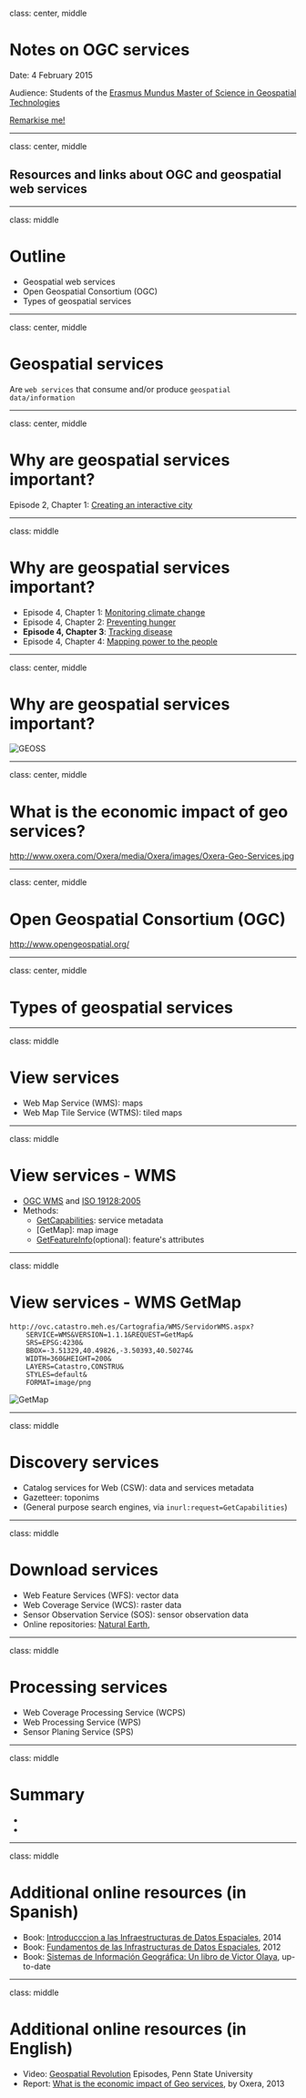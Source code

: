 class: center, middle
# Notes on OGC services

Date: 4 February 2015

Audience: Students of the [Erasmus Mundus Master of Science in Geospatial Technologies](http://mastergeotech.info/)  

[Remarkise me!](https://gnab.github.io/remark/remarkise?url=https://raw.githubusercontent.com/cgranell/notebook/master/lectures/2015-02-04-EM-OGC.md)

---
class: center, middle
## Resources and links about OGC and geospatial web services

---
class: middle
# Outline
* Geospatial web services 
* Open Geospatial Consortium (OGC)
* Types of geospatial services

---
class: center, middle
# Geospatial services
Are `web services` that consume and/or produce `geospatial data/information` 

---
class: center, middle
# Why are geospatial services important?

Episode 2, Chapter 1: [Creating an interactive city](http://geospatialrevolution.psu.edu/episode2/chapter1)

---
class: middle
# Why are geospatial services important?
* Episode 4, Chapter 1: [Monitoring climate change](http://geospatialrevolution.psu.edu/episode4/chapter1)
* Episode 4, Chapter 2: [Preventing hunger](http://geospatialrevolution.psu.edu/episode4/chapter2)
* **Episode 4, Chapter 3**: [Tracking disease](http://geospatialrevolution.psu.edu/episode4/chapter3)
* Episode 4, Chapter 4: [Mapping power to the people](http://geospatialrevolution.psu.edu/episode4/chapter4)

---

class: center, middle
# Why are geospatial services important?

![GEOSS](http://www.earthobservations.org/images/page-graphics/spider_anim_445.gif)

---
class: center, middle
# What is the economic impact of geo services?

http://www.oxera.com/Oxera/media/Oxera/images/Oxera-Geo-Services.jpg

---

class: center, middle
# Open Geospatial Consortium (OGC)
http://www.opengeospatial.org/

---
class: center, middle
# Types of geospatial services

---
class: middle
# View services
* Web Map Service (WMS): maps
* Web Map Tile Service (WTMS): tiled maps

---
class: middle
# View services - WMS
* [OGC WMS](http://www.opengeospatial.org/standards/wms) and [ISO 19128:2005](http://www.iso.org/iso/iso_catalogue/catalogue_tc/catalogue_detail.htm?csnumber=32546) 
* Methods:
    - [GetCapabilities](http://ovc.catastro.meh.es/Cartografia/WMS/ServidorWMS.aspx?REQUEST=GetCapabilities&SERVICE=WMS&VERSION=1.1.1): service metadata 
    - [GetMap]: map image
    - [GetFeatureInfo](http://ovc.catastro.meh.es/Cartografia/WMS/ServidorWMS.aspx?SERVICE=WMS&VERSION=1.1.1&REQUEST=GetFeatureInfo&QUERY_LAYERS=Catastro&SRS=EPSG:4230&BBOX=-3.51329,40.49826,-3.50393,40.50274&WIDTH=360&HEIGHT=200&STYLES=default&FORMAT=image/png&BGCOLOR=0xFFFFFF&EXCEPTIONS=application/vnd.ogc.se_xml&X=153&Y=71)(optional): feature's attributes

---
class: middle
# View services - WMS GetMap

```
http://ovc.catastro.meh.es/Cartografia/WMS/ServidorWMS.aspx?
    SERVICE=WMS&VERSION=1.1.1&REQUEST=GetMap&
    SRS=EPSG:4230&
    BBOX=-3.51329,40.49826,-3.50393,40.50274&
    WIDTH=360&HEIGHT=200&
    LAYERS=Catastro,CONSTRU&
    STYLES=default&
    FORMAT=image/png
```

![GetMap](http://ovc.catastro.meh.es/Cartografia/WMS/ServidorWMS.aspx?SERVICE=WMS&VERSION=1.1.1&REQUEST=GetMap&SRS=EPSG:4230&BBOX=-3.51329,40.49826,-3.50393,40.50274&WIDTH=360&HEIGHT=200&LAYERS=Catastro,CONSTRU&STYLES=default&FORMAT=image/png&BGCOLOR=0xFFFFFF&EXCEPTIONS=application/vnd.ogc.se_xml)

---

class: middle
# Discovery services
* Catalog services for Web (CSW): data and services metadata
* Gazetteer: toponims
* (General purpose search engines, via  `inurl:request=GetCapabilities`)

---
class: middle
# Download services
* Web Feature Services (WFS): vector data
* Web Coverage Service (WCS): raster data
* Sensor Observation Service (SOS): sensor observation data
* Online repositories: [Natural Earth](http://www.naturalearthdata.com/), 
---

class: middle
# Processing services
* Web Coverage Processing Service (WCPS)
* Web Processing Service (WPS)
* Sensor Planing Service (SPS)

---
class: middle
# Summary
*
*

---
class: middle
# Additional online resources (in Spanish)
* Book: [Introducccion a las Infraestructuras de Datos Espaciales](http://www.ign.es/ign/layoutIn/libDigitalesPublicaciones.do), 2014
* Book: [Fundamentos de las Infrastructuras de Datos Espaciales](http://redgeomatica.rediris.es/Libro_Fundamento_IDE_con_pastas.pdf), 2012
* Book: [Sistemas de Información Geográfica: Un libro de Victor Olaya](http://volaya.github.io/libro-sig/), up-to-date

---
class: middle
# Additional online resources (in English)
* Video: [Geospatial Revolution](http://geospatialrevolution.psu.edu/) Episodes, Penn State University
* Report: [What is the economic impact of Geo services](http://www.oxera.com/Latest-Thinking/Publications/Reports/2013/What-is-the-economic-impact-of-Geo-services.aspx), by Oxera, 2013
